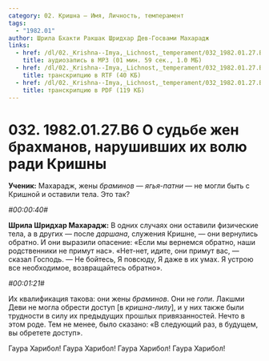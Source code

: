 ```yaml
---
category: 02. Кришна — Имя, Личность, темперамент
tags:
  - "1982.01"
author: Шрила Бхакти Ракшак Шридхар Дев-Госвами Махарадж
links:
  - href: /dl/02._Krishna--Imya,_Lichnost,_temperament/032_1982.01.27.B6_SridhaMj_O_sudbe_jen_brahmanov_narushivshih_ih_volyu_radi_Krishny.mp3
    title: аудиозапись в MP3 (01 мин. 59 сек., 1.0 МБ)
  - href: /dl/02._Krishna--Imya,_Lichnost,_temperament/032_1982.01.27.B6_SridhaMj_O_sudbe_jen_brahmanov_narushivshih_ih_volyu_radi_Krishny.rtf
    title: транскрипцию в RTF (40 КБ)
  - href: /dl/02._Krishna--Imya,_Lichnost,_temperament/032_1982.01.27.B6_SridhaMj_O_sudbe_jen_brahmanov_narushivshih_ih_volyu_radi_Krishny.pdf
    title: транскрипцию в PDF (119 КБ)
---
```


# 032. 1982.01.27.B6 О судьбе жен брахманов, нарушивших их волю ради Кришны

**Ученик:** Махарадж, жены *браминов* — *ягья-патни* — не могли быть с Кришной и оставили тела. Это так?

*#00:00:40#*

**Шрила Шридхар Махарадж:** В одних случаях они оставили физические тела, а в других — после *даршана*, служения Кришне, — они вернулись обратно. И они выразили опасение: «Если мы вернемся обратно, наши родственники не примут нас». «Нет-нет, идите, они примут вас, — сказал Господь. — Не бойтесь, Я повсюду, Я даже в их умах. Я устрою все необходимое, возвращайтесь обратно».

*#00:01:21#*

Их квалификация такова: они жены *браминов*. Они не *гопи*. Лакшми Деви не могла обрести доступ [в *кришна-лилу*], и у них также были трудности в силу их предыдущих прошлых привязанностей. Нечто в этом роде. Тем не менее, было сказано: «В следующий раз, в будущем, вы обретете доступ».

Гаура Харибол! Гаура Харибол! Гаура Харибол! Гаура Харибол!

